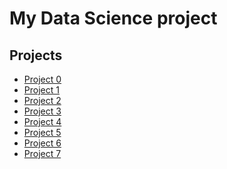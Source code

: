 # My Data Science project

## Projects
* [Project 0](https://github.com/hotdonkey/data_science_learning/tree/main/Project%20_0)
* [Project 1](https://github.com/hotdonkey/data_science_learning/blob/main/Project_1/Project-1.%20%D0%9D%D0%BE%D1%83%D1%82%D0%B1%D1%83%D0%BA-%D1%88%D0%B0%D0%B1%D0%BB%D0%BE%D0%BD.ipynb)
* [Project 2](https://github.com/hotdonkey/data_science_learning/tree/main/Project_2)
* [Project 3]()
* [Project 4]()
* [Project 5]()
* [Project 6]()
* [Project 7]()